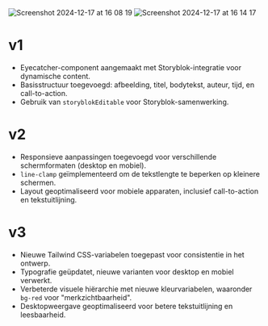 <img width="full" alt="Screenshot 2024-12-17 at 16 08 19" src="https://github.com/user-attachments/assets/880d25b5-1105-4cda-a996-a75ecf7da955" />
<img width="full" alt="Screenshot 2024-12-17 at 16 14 17" src="https://github.com/user-attachments/assets/7c667422-eb02-4378-9b22-b1f45db75c9a" />

# v1
- Eyecatcher-component aangemaakt met Storyblok-integratie voor dynamische content.
- Basisstructuur toegevoegd: afbeelding, titel, bodytekst, auteur, tijd, en call-to-action.
- Gebruik van `storyblokEditable` voor Storyblok-samenwerking.

# v2
- Responsieve aanpassingen toegevoegd voor verschillende schermformaten (desktop en mobiel).
- `line-clamp` geïmplementeerd om de tekstlengte te beperken op kleinere schermen.
- Layout geoptimaliseerd voor mobiele apparaten, inclusief call-to-action en tekstuitlijning.

# v3
- Nieuwe Tailwind CSS-variabelen toegepast voor consistentie in het ontwerp.
- Typografie geüpdatet, nieuwe varianten voor desktop en mobiel verwerkt.
- Verbeterde visuele hiërarchie met nieuwe kleurvariabelen, waaronder `bg-red` voor "merkzichtbaarheid".
- Desktopweergave geoptimaliseerd voor betere tekstuitlijning en leesbaarheid.
